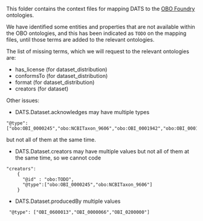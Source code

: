 This folder contains the context files for mapping DATS to the [OBO Foundry](http://www.obofoundry.org/) ontologies.

We have identified some entities and properties that are not available within the OBO ontologies, and this has been indicated as ```TODO``` on the mapping files, until those terms are added to the relevant ontologies.

The list of missing terms, which we will request to the relevant ontologies are:
- has_license (for dataset_distribution)
- conformsTo (for dataset_distribution)
- format (for dataset_distribution)
- creators (for dataset)


Other issues:
- DATS.Dataset.acknowledges may have multiple types
```
"@type":["obo:OBI_0000245","obo:NCBITaxon_9606","obo:OBI_0001942","obo:OBI_0001636"]
```
but not all of them at the same time.
- DATS.Dataset.creators may have multiple values but not all of them at the same time, so we
cannot code

```
"creators":
    {
      "@id" : "obo:TODO",
      "@type":["obo:OBI_0000245","obo:NCBITaxon_9606"]
    }
```

- DATS.Dataset.producedBy multiple values
```
 "@type": ["OBI_0600013","OBI_0000066","OBI_0200000"]
```
 